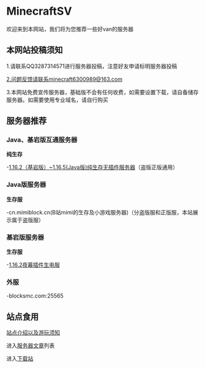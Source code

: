 # MinecraftSV
欢迎来到本网站，我们将为您推荐一些好van的服务器

## 本网站投稿须知

1.请联系QQ3287314571进行服务器投稿，注意好友申请标明服务器投稿

2.问题反馈请联系minecraft6300989@163.com

3.本网站免费宣传服务器，基础版不会有任何收费，如需要设置下载，请自备储存服务器。如需要使用专业域名，请自行购买

## 服务器推荐

### Java、基岩版互通服务器

**纯生存**

-[1.16.2（基岩版）~1.16.5(Java版)纯生存无插件服务器](https://huipages.github.io/MinecraftServer/)（盗版正版通用）

### Java版服务器

**生存服**

-cn.mimiblock.cn(B站mimi的生存及小游戏服务器)（分盗版服和正版服，本站展示属于盗版服）

### 基岩版服务器

**生存服**

-[1.16.2夜幕插件生电服](https://huipages.github.io/yemuserver/)

### 外服

-blocksmc.com:25565

## 站点食用
[站点介绍以及游玩须知](https://huipages.github.io/SERVERHelp/.)

进入[服务器文章](https://huipages.github.io/MinecraftServer-pages/)列表

进入[下载站](https://huipages.github.io/download/)

